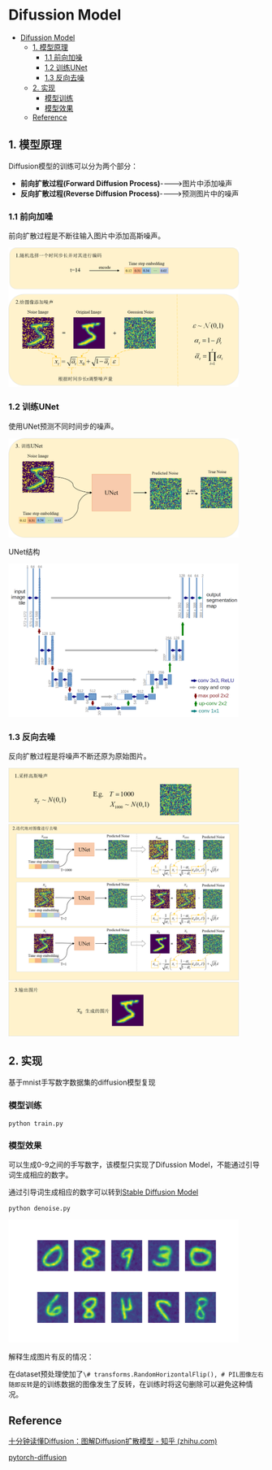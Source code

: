 # Difussion Model

- [Difussion Model](#difussion-model)
  - [1. 模型原理](#1-模型原理)
    - [1.1 前向加噪](#11-前向加噪)
    - [1.2 训练UNet](#12-训练unet)
    - [1.3 反向去噪](#13-反向去噪)
  - [2. 实现](#2-实现)
    - [模型训练](#模型训练)
    - [模型效果](#模型效果)
  - [Reference](#reference)


## 1. 模型原理

Diffusion模型的训练可以分为两个部分：

+ **前向扩散过程(Forward Diffusion Process)**---->图片中添加噪声
+ **反向扩散过程(Reverse Diffusion Process)**---->预测图片中的噪声

### 1.1 前向加噪

前向扩散过程是不断往输入图片中添加高斯噪声。

<img src="./figure/1.1.png" alt="Sample Image" width=90%>



### 1.2 训练UNet

使用UNet预测不同时间步的噪声。

<img src="./figure/1.2.png" alt="Sample Image" width=90%>

UNet结构

<img src="./figure/unet.png" alt="Sample Image" width=90%>

### 1.3 反向去噪

反向扩散过程是将噪声不断还原为原始图片。

<img src="./figure/1.3-1.png" alt="Sample Image" width=90%>

<img src="./figure/1.3.png" alt="Sample Image" width=90%>

<img src="./figure/1.3-3.png" alt="Sample Image" width=90%>

## 2. 实现

基于mnist手写数字数据集的diffusion模型复现

### 模型训练

```
python train.py
```

### 模型效果

可以生成0-9之间的手写数字，该模型只实现了Difussion Model，不能通过引导词生成相应的数字。

通过引导词生成相应的数字可以转到[Stable Diffusion Model](https://github.com/JiaxingSong718/Stable-DiddusionModel)

```
python denoise.py
```

<img src="./figure/result.png" alt="Sample Image" width=90%>

解释生成图片有反的情况：

在dataset预处理使加了`\# transforms.RandomHorizontalFlip(), # PIL图像左右随即反转`是的训练数据的图像发生了反转，在训练时将这句删除可以避免这种情况。

## Reference

[十分钟读懂Diffusion：图解Diffusion扩散模型 - 知乎 (zhihu.com)](https://zhuanlan.zhihu.com/p/599887666)

[pytorch-diffusion](https://github.com/owenliang/pytorch-diffusion)
